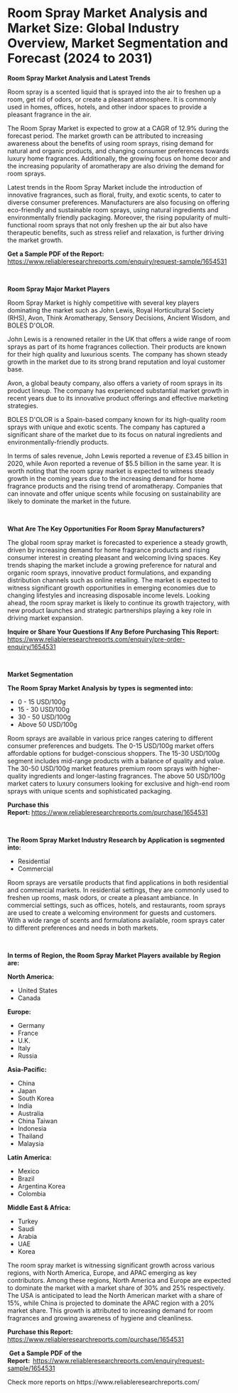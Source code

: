 <p><h1>Room Spray Market Analysis and Market Size: Global Industry Overview, Market Segmentation and Forecast (2024 to 2031)</h1></p><p><strong>Room Spray Market Analysis and Latest Trends</strong></p>
<p><p>Room spray is a scented liquid that is sprayed into the air to freshen up a room, get rid of odors, or create a pleasant atmosphere. It is commonly used in homes, offices, hotels, and other indoor spaces to provide a pleasant fragrance in the air.</p><p>The Room Spray Market is expected to grow at a CAGR of 12.9% during the forecast period. The market growth can be attributed to increasing awareness about the benefits of using room sprays, rising demand for natural and organic products, and changing consumer preferences towards luxury home fragrances. Additionally, the growing focus on home decor and the increasing popularity of aromatherapy are also driving the demand for room sprays.</p><p>Latest trends in the Room Spray Market include the introduction of innovative fragrances, such as floral, fruity, and exotic scents, to cater to diverse consumer preferences. Manufacturers are also focusing on offering eco-friendly and sustainable room sprays, using natural ingredients and environmentally friendly packaging. Moreover, the rising popularity of multi-functional room sprays that not only freshen up the air but also have therapeutic benefits, such as stress relief and relaxation, is further driving the market growth.</p></p>
<p><strong>Get a Sample PDF of the Report:&nbsp;</strong> <a href="https://www.reliableresearchreports.com/enquiry/request-sample/1654531">https://www.reliableresearchreports.com/enquiry/request-sample/1654531</a></p>
<p>&nbsp;</p>
<p><strong>Room Spray Major Market Players</strong></p>
<p><p>Room Spray Market is highly competitive with several key players dominating the market such as John Lewis, Royal Horticultural Society (RHS), Avon, Think Aromatherapy, Sensory Decisions, Ancient Wisdom, and BOLES D'OLOR.</p><p>John Lewis is a renowned retailer in the UK that offers a wide range of room sprays as part of its home fragrances collection. Their products are known for their high quality and luxurious scents. The company has shown steady growth in the market due to its strong brand reputation and loyal customer base.</p><p>Avon, a global beauty company, also offers a variety of room sprays in its product lineup. The company has experienced substantial market growth in recent years due to its innovative product offerings and effective marketing strategies.</p><p>BOLES D'OLOR is a Spain-based company known for its high-quality room sprays with unique and exotic scents. The company has captured a significant share of the market due to its focus on natural ingredients and environmentally-friendly products.</p><p>In terms of sales revenue, John Lewis reported a revenue of £3.45 billion in 2020, while Avon reported a revenue of $5.5 billion in the same year. It is worth noting that the room spray market is expected to witness steady growth in the coming years due to the increasing demand for home fragrance products and the rising trend of aromatherapy. Companies that can innovate and offer unique scents while focusing on sustainability are likely to dominate the market in the future.</p></p>
<p>&nbsp;</p>
<p><strong>What Are The Key Opportunities For Room Spray Manufacturers?</strong></p>
<p><p>The global room spray market is forecasted to experience a steady growth, driven by increasing demand for home fragrance products and rising consumer interest in creating pleasant and welcoming living spaces. Key trends shaping the market include a growing preference for natural and organic room sprays, innovative product formulations, and expanding distribution channels such as online retailing. The market is expected to witness significant growth opportunities in emerging economies due to changing lifestyles and increasing disposable income levels. Looking ahead, the room spray market is likely to continue its growth trajectory, with new product launches and strategic partnerships playing a key role in driving market expansion.</p></p>
<p><strong>Inquire or Share Your Questions If Any Before Purchasing This Report:</strong> <a href="https://www.reliableresearchreports.com/enquiry/pre-order-enquiry/1654531">https://www.reliableresearchreports.com/enquiry/pre-order-enquiry/1654531</a></p>
<p>&nbsp;</p>
<p><strong>Market Segmentation</strong></p>
<p><strong>The Room Spray Market Analysis by types is segmented into:</strong></p>
<p><ul><li>0 - 15 USD/100g</li><li>15 - 30 USD/100g</li><li>30 - 50 USD/100g</li><li>Above 50 USD/100g</li></ul></p>
<p><p>Room sprays are available in various price ranges catering to different consumer preferences and budgets. The 0-15 USD/100g market offers affordable options for budget-conscious shoppers. The 15-30 USD/100g segment includes mid-range products with a balance of quality and value. The 30-50 USD/100g market features premium room sprays with higher-quality ingredients and longer-lasting fragrances. The above 50 USD/100g market caters to luxury consumers looking for exclusive and high-end room sprays with unique scents and sophisticated packaging.</p></p>
<p><strong>Purchase this Report:&nbsp;</strong><a href="https://www.reliableresearchreports.com/purchase/1654531">https://www.reliableresearchreports.com/purchase/1654531</a></p>
<p>&nbsp;</p>
<p><strong>The Room Spray Market Industry Research by Application is segmented into:</strong></p>
<p><ul><li>Residential</li><li>Commercial</li></ul></p>
<p><p>Room sprays are versatile products that find applications in both residential and commercial markets. In residential settings, they are commonly used to freshen up rooms, mask odors, or create a pleasant ambiance. In commercial settings, such as offices, hotels, and restaurants, room sprays are used to create a welcoming environment for guests and customers. With a wide range of scents and formulations available, room sprays cater to different preferences and needs in both markets.</p></p>
<p>&nbsp;</p>
<p><strong>In terms of Region, the Room Spray Market Players available by Region are:</strong></p>
<p>
    <p> <strong> North America: </strong>
        <ul>
            <li>United States</li>
            <li>Canada</li>
        </ul>
        </p> 
    <p> <strong> Europe: </strong>
        <ul>
            <li>Germany</li>
            <li>France</li>
            <li>U.K.</li>
            <li>Italy</li>
            <li>Russia</li>
        </ul>
        </p> 
    <p> <strong> Asia-Pacific: </strong>
        <ul>
            <li>China</li>
            <li>Japan</li>
            <li>South Korea</li>
            <li>India</li>
            <li>Australia</li>
            <li>China Taiwan</li>
            <li>Indonesia</li>
            <li>Thailand</li>
            <li>Malaysia</li>
        </ul>
        </p> 
    <p> <strong> Latin America: </strong>
        <ul>
            <li>Mexico</li>
            <li>Brazil</li>
            <li>Argentina Korea</li>
            <li>Colombia</li>
        </ul>
        </p> 
    <p> <strong> Middle East & Africa: </strong>
        <ul>
            <li>Turkey</li>
            <li>Saudi</li>
            <li>Arabia</li>
            <li>UAE</li>
            <li>Korea</li>
        </ul>
    </p>
    </p>
<p><p>The room spray market is witnessing significant growth across various regions, with North America, Europe, and APAC emerging as key contributors. Among these regions, North America and Europe are expected to dominate the market with a market share of 30% and 25% respectively. The USA is anticipated to lead the North American market with a share of 15%, while China is projected to dominate the APAC region with a 20% market share. This growth is attributed to increasing demand for room fragrances and growing awareness of hygiene and cleanliness.</p></p>
<p><strong>Purchase this Report: </strong><a href="https://www.reliableresearchreports.com/purchase/1654531">https://www.reliableresearchreports.com/purchase/1654531</a></p>
<p>&nbsp;<strong>Get a Sample PDF of the Report:&nbsp;&nbsp;</strong><a href="https://www.reliableresearchreports.com/enquiry/request-sample/1654531">https://www.reliableresearchreports.com/enquiry/request-sample/1654531</a></p>
<p><strong></strong></p>
<p>Check more reports on https://www.reliableresearchreports.com/</p>